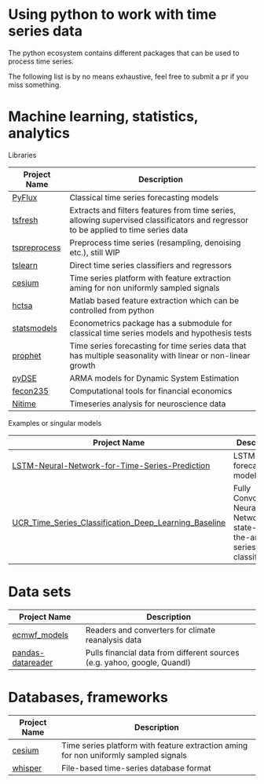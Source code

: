 # Using python to work with time series data

The python ecosystem contains different packages that can be used to process time series. 

The following list is by no means exhaustive, feel free to submit a pr if you miss something.

# Machine learning, statistics, analytics

Libraries

| Project Name | Description |
| ------- | ------ |
| [PyFlux](https://github.com/RJT1990/pyflux) | Classical time series forecasting models |
| [tsfresh](https://github.com/blue-yonder/tsfresh) | Extracts and filters features from time series, allowing supervised classificators and regressor to be applied to time series data |
| [tspreprocess](https://github.com/MaxBenChrist/tspreprocess) | Preprocess time series (resampling, denoising etc.), still WIP |
| [tslearn](https://github.com/rtavenar/tslearn) | Direct time series classifiers and regressors |
| [cesium](https://github.com/cesium-ml/cesium) | Time series platform with feature extraction aming for non uniformly sampled signals |
| [hctsa](https://github.com/benfulcher/hctsa) | Matlab based feature extraction which can be controlled from python |
| [statsmodels](https://github.com/statsmodels/statsmodels) | Econometrics package has a submodule for classical time series models and hypothesis tests |
| [prophet](https://github.com/facebookincubator/prophet) |  Time series forecasting for time series data that has multiple seasonality with linear or non-linear growth |
| [pyDSE](https://github.com/blue-yonder/pydse) |  ARMA models for Dynamic System Estimation |
| [fecon235](https://github.com/rsvp/fecon235) |  Computational tools for financial economics |  
| [Nitime](https://github.com/nipy/nitime) |  Timeseries analysis for neuroscience data |  

Examples or singular models

| Project Name | Description |
| ------- | ------ |
| [LSTM-Neural-Network-for-Time-Series-Prediction](https://github.com/jaungiers/LSTM-Neural-Network-for-Time-Series-Prediction) |  LSTM based forecasting model |  
| [UCR_Time_Series_Classification_Deep_Learning_Baseline](https://github.com/cauchyturing/UCR_Time_Series_Classification_Deep_Learning_Baseline) |  Fully Convolutional Neural Networks for state-of-the-art time series classification | 


# Data sets
| Project Name | Description |
| ------- | ------ |
| [ecmwf_models](https://github.com/TUW-GEO/ecmwf_models) | Readers and converters for climate reanalysis data |
| [pandas-datareader](https://github.com/pydata/pandas-datareader) | Pulls financial data from different sources (e.g. yahoo, google, Quandl) |

# Databases, frameworks
| Project Name | Description |
| ------- | ------ |
| [cesium](https://github.com/cesium-ml/cesium) | Time series platform with feature extraction aming for non uniformly sampled signals |
| [whisper](https://github.com/graphite-project/whisper) | File-based time-series database format |
